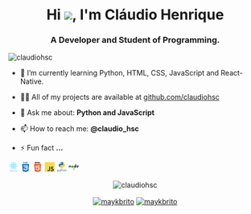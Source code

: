 <h1 align="center">Hi <img src="https://raw.githubusercontent.com/kaueMarques/kaueMarques/master/hi.gif" width="30px">, I'm Cláudio Henrique</h1>
<h3 align="center">A Developer and Student of Programming.</h3>
<p align="left"> <img src="https://komarev.com/ghpvc/?username=claudiohsc" alt="claudiohsc" /> </p>

- 🌱 I’m currently learning Python, HTML, CSS, JavaScript and React-Native.

- 👨‍💻 All of my projects are available at [github.com/claudiohsc](https://github.com/claudiohsc)


- 💬 Ask me about: **Python and JavaScript**

- 📫 How to reach me: **@claudio_hsc**

- ⚡ Fun fact **...**

<p align="left">
<img src="https://raw.githubusercontent.com/devicons/devicon/master/icons/react/react-original-wordmark.svg" alt="react" width="20" height="20"/>
<img src="https://raw.githubusercontent.com/devicons/devicon/master/icons/css3/css3-plain-wordmark.svg" alt="css3"  width="20" height="20"/>
<img src="https://raw.githubusercontent.com/devicons/devicon/master/icons/html5/html5-original-wordmark.svg" alt="html5"  width="20" height="20"/>
<img src="https://raw.githubusercontent.com/devicons/devicon/master/icons/javascript/javascript-original.svg" alt="javascript" width="20" height="20"/>
<img src="https://raw.githubusercontent.com/devicons/devicon/master/icons/python/python-original-wordmark.svg" alt="postgresql" width="20" height="20"/>
<img src="https://raw.githubusercontent.com/devicons/devicon/master/icons/nodejs/nodejs-original-wordmark.svg" alt="nodejs" width="20" height="20"/></p><p align="center">
<img src="https://github-readme-stats.vercel.app/api?username=claudiohsc&show_icons=true" alt="claudiohsc"/> 
</p>

<p align="center">
<a href="https://twitter.com/claudio_hsc" target="blank"><img align="center" src="https://cdn.jsdelivr.net/npm/simple-icons@3.0.1/icons/twitter.svg" alt="maykbrito" height="20" width="20" /></a>
<!--
<a href="https://linkedin.com/in/maykbrito" target="blank"><img align="center" src="https://cdn.jsdelivr.net/npm/simple-icons@3.0.1/icons/linkedin.svg" alt="maykbrito" height="20" width="20" /></a>
-->
<a href="https://instagram.com/claudio_hsc" target="blank"><img align="center" src="https://cdn.jsdelivr.net/npm/simple-icons@3.0.1/icons/instagram.svg" alt="maykbrito" height="20" width="20" /></a>
</p>
